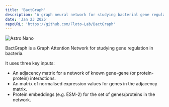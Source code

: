 ```yaml
---
title: 'BactGraph'
description: 'A graph neural network for studying bacterial gene regulation'
date: 'Jan 23 2025'
repoURL: 'https://github.com/Floto-Lab/BactGraph'
---
```


![Astro Nano](/astro-nano.png)

BactGraph is a Graph Attention Network for studying gene regulation in bacteria.

It uses three key inputs:

- An adjacency matrix for a network of known gene-gene (or protein-protein) interactions.
- An matrix of normalised expression values for genes in the adjacency matrix.
- Protein embeddings (e.g. ESM-2) for the set of genes/proteins in the network.
